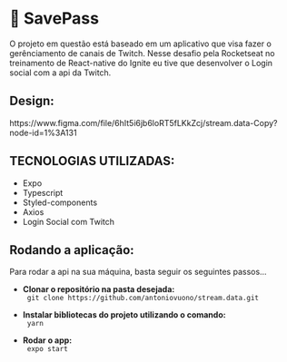 <h1>🚀 SavePass</h1>
<p> O projeto em questão está baseado em um aplicativo que visa fazer o gerênciamento de canais de Twitch. Nesse desafio pela Rocketseat no treinamento de React-native do Ignite
eu tive que desenvolver o Login social com a api da Twitch. </p>

<h2>Design:</h2>
https://www.figma.com/file/6hIt5i6jb6loRT5fLKkZcj/stream.data-Copy?node-id=1%3A131




<h2>TECNOLOGIAS UTILIZADAS:</h2>
<ul>
      <li>Expo</li>
      <li>Typescript</li>
      <li>Styled-components</li>
      <li>Axios</li>
      <li>Login Social com Twitch</li>
   

</ul>

<h2>Rodando a aplicação:</h2>
<p> Para rodar a api na sua máquina, basta seguir os seguintes passos... </p>

   <ul> 
    <li><b>Clonar o repositório na pasta desejada:</li></b>
    <code> git clone https://github.com/antoniovuono/stream.data.git</code>
   </ul>
   <ul> 
    <li><b>Instalar bibliotecas do projeto utilizando o comando:</li></b>
    <code> yarn </code>
   </ul>
    <ul> 
    <li><b>Rodar o app:</li></b>
    <code> expo start </code>
   </ul>
